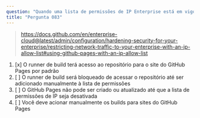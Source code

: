 ```yaml
---
question: "Quando uma lista de permissões de IP Enterprise está em vigor, o que acontece quando você tenta publicar seu site do GitHub Pages a partir de uma branch, em vez de usar um workflow personalizado do GitHub Actions?"
title: "Pergunta 083"
---
```


> https://docs.github.com/en/enterprise-cloud@latest/admin/configuration/hardening-security-for-your-enterprise/restricting-network-traffic-to-your-enterprise-with-an-ip-allow-list#using-github-pages-with-an-ip-allow-list
1. [x] O runner de build terá acesso ao repositório para o site do GitHub Pages por padrão
1. [ ] O runner de build será bloqueado de acessar o repositório até ser adicionado manualmente à lista de permissões
1. [ ] O GitHub Pages não pode ser criado ou atualizado até que a lista de permissões de IP seja desativada
1. [ ] Você deve acionar manualmente os builds para sites do GitHub Pages
